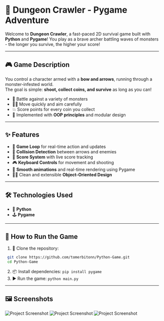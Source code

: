 # 🏹 Dungeon Crawler - Pygame Adventure

Welcome to **Dungeon Crawler**, a fast-paced 2D survival game built with **Python** and **Pygame**!
You play as a brave archer battling waves of monsters - the longer you survive, the higher your score!

---

## 🎮 Game Description

You control a character armed with a **bow and arrows**, running through a monster-infested world.  
The goal is simple: **shoot, collect coins, and survive** as long as you can!

- 🧌 Battle against a variety of monsters  
- 🏃‍♂️ Move quickly and aim carefully  
- 💥 Score points for every coin you collect  
- 🧠 Implemented with **OOP principles** and modular design

---

## ✨ Features

- 🔁 **Game Loop** for real-time action and updates  
- 🎯 **Collision Detection** between arrows and enemies  
- 🧮 **Score System** with live score tracking  
- 🎮 **Keyboard Controls** for movement and shooting  
- 🎨 **Smooth animations** and real-time rendering using Pygame  
- 👨‍💻 Clean and extensible **Object-Oriented Design**

---

## 🛠 Technologies Used

- 🐍 **Python**
- 🕹 **Pygame**

---

## 🚀 How to Run the Game

1. 🔽 Clone the repository:
  ```bash
   git clone https://github.com/tomerbitonn/Python-Game.git
   cd Python-Game
```
2. 📦 Install dependencies:
```pip install pygame```
3. ▶️ Run the game:
```python main.py```

---

## 🖼 Screenshots
![Project Screenshot](assets/images/screenshots/screenshot_1.png)
![Project Screenshot](assets/images/screenshots/screenshot_2.png)
![Project Screenshot](assets/images/screenshots/screenshot_3.png)
